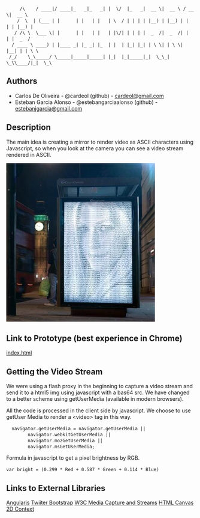 ```
     /\    / ____|/ ____|_   _|_   _| |  \/  |_   _|  __ \|  __ \ / __ \|  __ \ 
    /  \  | (___ | |      | |   | |   | \  / | | | | |__) | |__) | |  | | |__) |
   / /\ \  \___ \| |      | |   | |   | |\/| | | | |  _  /|  _  /| |  | |  _  / 
  / ____ \ ____) | |____ _| |_ _| |_  | |  | |_| |_| | \ \| | \ \| |__| | | \ \ 
 /_/    \_\_____/ \_____|_____|_____| |_|  |_|_____|_|  \_\_|  \_\\____/|_|  \_\
```                                                                              
                                                                                
## Authors
- Carlos De Oliveira - @cardeol (github) - cardeol@gmail.com 
- Esteban Garcia Alonso - @estebangarciaalonso (github) - estebanjgarcia@gmail.com

## Description
The main idea is creating a mirror to render video as ASCII characters using Javascript, so when you look at the camera you can see a video stream rendered in ASCII.


![Example Image](https://raw.githubusercontent.com/cardeol/devart-template/master/project_images/womanascii.jpg "ASCII Video rendered in realtime")


## Link to Prototype (best experience in Chrome)

[index.html](https://dl.dropboxusercontent.com/u/11648849/ascii/index.html "index.html")

## Getting the Video Stream

We were using a flash proxy in the beginning to capture a video stream and send it to a html5 img using javascript with a bas64 src. We have changed to a better scheme using getUserMedia (available in modern browsers).

All the code is processed in the client side by javascript. We choose to use getUser Media to render a &lt;video&gt; tag in this way.

```
  navigator.getUserMedia = navigator.getUserMedia ||
        navigator.webkitGetUserMedia ||
        navigator.mozGetUserMedia ||
        navigator.msGetUserMedia;
```


Formula in javascript to get a pixel brightness by RGB.

```
var bright = (0.299 * Red + 0.587 * Green + 0.114 * Blue) 
```

## Links to External Libraries
 
[Angularjs](http://angularjs.org/ "Angular JS")
[Twiiter Bootstrap](http://getbootstrap.com/ "Twitter Bootstrap")
[W3C Media Capture and Streams](http://dev.w3.org/2011/webrtc/editor/getusermedia.html "W3C Media Captura and Streams")
[HTML Canvas 2D Context](http://www.w3.org/html/wg/drafts/2dcontext/html5_canvas/ "HTML Canvas 2D Context")
